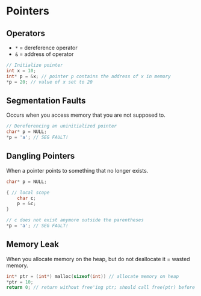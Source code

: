# Pointers

## Operators
- `*` = dereference operator
- `&` = address of operator
```C
// Initialize pointer
int x = 10;
int* p = &x; // pointer p contains the address of x in memory
*p = 20; // value of x set to 20
```

## Segmentation Faults
Occurs when you access memory that you are not supposed to.
```C
// Dereferencing an uninitialized pointer
char* p = NULL;
*p = 'a'; // SEG FAULT!
```

## Dangling Pointers
When a pointer points to something that no longer exists.
```C
char* p = NULL;

{ // local scope
	char c;
	p = &c;
}

// c does not exist anymore outside the parentheses
*p = 'a'; // SEG FAULT!
```

## Memory Leak
When you allocate memory on the heap, but do not deallocate it = wasted memory.
```C
int* ptr = (int*) malloc(sizeof(int)) // allocate memory on heap
*ptr = 10;
return 0; // return without free'ing ptr; should call free(ptr) before returning
```